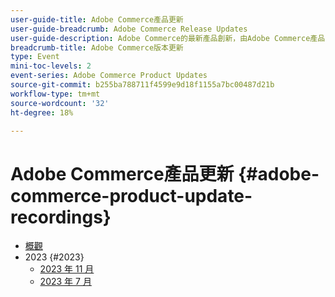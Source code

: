 ```yaml
---
user-guide-title: Adobe Commerce產品更新
user-guide-breadcrumb: Adobe Commerce Release Updates
user-guide-description: Adobe Commerce的最新產品創新，由Adobe Commerce產品團隊提供。
breadcrumb-title: Adobe Commerce版本更新
type: Event
mini-toc-levels: 2
event-series: Adobe Commerce Product Updates
source-git-commit: b255ba788711f4599e9d18f1155a7bc00487d21b
workflow-type: tm+mt
source-wordcount: '32'
ht-degree: 18%

---
```



# Adobe Commerce產品更新 {#adobe-commerce-product-update-recordings}

+ [概觀](overview.md)
+ 2023 {#2023}
   + [2023 年 11 月](2023/nov2023.md)
   + [2023 年 7 月](2023/july2023.md)
